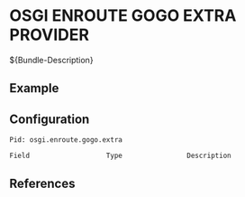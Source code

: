 # OSGI ENROUTE GOGO EXTRA PROVIDER

${Bundle-Description}

## Example

## Configuration

	Pid: osgi.enroute.gogo.extra
	
	Field					Type				Description
		
	
## References

